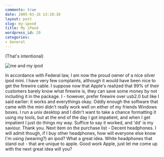 ```yaml
---
comments: true
date: 2005-03-16 13:10:10
layout: post
slug: my-ipood
title: My iPood
wordpress_id: 20
categories:
- General
---
```


(That's intentional)


  

![me and my ipod](http://www.isystech.net/images/me_ipod-small.png)


In accordance with Federal law, I am now the proud owner of a nice silver ipod mini. I have very few complaints, although it would have been nice to get the firewire cable. I suppose now that Apple's realized that 99% of their customers barely know what firewire is, they can save some money by not including it in the package. I - however, prefer firewire over usb2.0 but like I said earlier: it works and everythings okay. Oddly enough the software that came with the mini didn't really work well on either of my friends Windows boxes. I run a unix desktop and I didn't want to take a chance formatting it using my tools, but at the end of the day I got impatient, and when I get impatient I just do things my way. Suffice to say it worked, and 'dd' is my saviour. Thank you. Next item on the purchase list - Decent headphones. I will admit though, if I buy other headphones, how will everyone else know I'm using (wearing?) an ipod? What a great idea. White headphones that stand out - that are unique to apple. Good work Apple, just let me come up with the next great idea will you?
